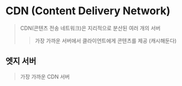# CDN (Content Delivery Network)

> CDN(콘텐츠 전송 네트워크)은 지리적으로 분산된 여러 개의 서버
>
> > 가장 가까운 서버에서 클라이언트에게 콘텐츠를 제공 (캐시해둔다)

## 엣지 서버

> 가장 가까운 CDN 서버
